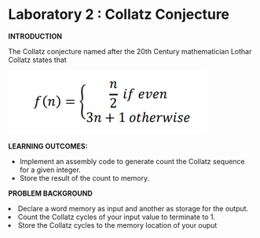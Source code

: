 # Laboratory 2 : Collatz Conjecture

<strong>INTRODUCTION</strong>

The Collatz conjecture named after the 20th Century mathematician Lothar Collatz states that 

<img src="../assets/img003.png" alt="Formula">

<strong>LEARNING OUTCOMES:</strong>
<ul>
<li>Implement an assembly code to generate count the Collatz sequence for a given integer.
</li>
<li>Store the result of the count to memory.</li>
</ul>

<strong>PROBLEM BACKGROUND</strong>

<li>Declare a word memory as input and another as storage for the output.</li>
<li>Count the Collatz cycles of your input value to terminate to 1.</li>
<li>Store the Collatz cycles to the memory location of your ouput</li>
